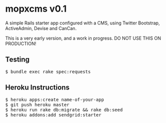 mopxcms v0.1
================================

A simple Rails starter app configured with a CMS, using Twitter Bootstrap, ActiveAdmin, Devise and CanCan.

This is a very early version, and a work in progress. DO NOT USE THIS ON PRODUCTION!

Testing
-------------------------

<pre>
$ bundle exec rake spec:requests
</pre>

Heroku Instructions
-------------------------

<pre>
$ heroku apps:create name-of-your-app
$ git push heroku master
$ heroku run rake db:migrate && rake db:seed
$ heroku addons:add sendgrid:starter
</pre>